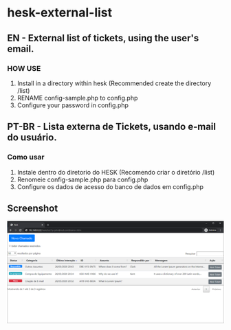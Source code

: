 # hesk-external-list

## EN - External list of tickets, using the user's email.

### HOW USE
1. Install in a directory within hesk (Recommended create the directory /list)
2. RENAME config-sample.php to config.php
3. Configure your password in config.php


## PT-BR - Lista externa de Tickets, usando e-mail do usuário.

### Como usar
1. Instale dentro do diretorio do HESK (Recomendo criar o diretório /list)
2. Renomeie config-sample.php para config.php
3. Configure os dados de acesso do banco de dados em config.php

## Screenshot

![](/images/print/1-list.png)
